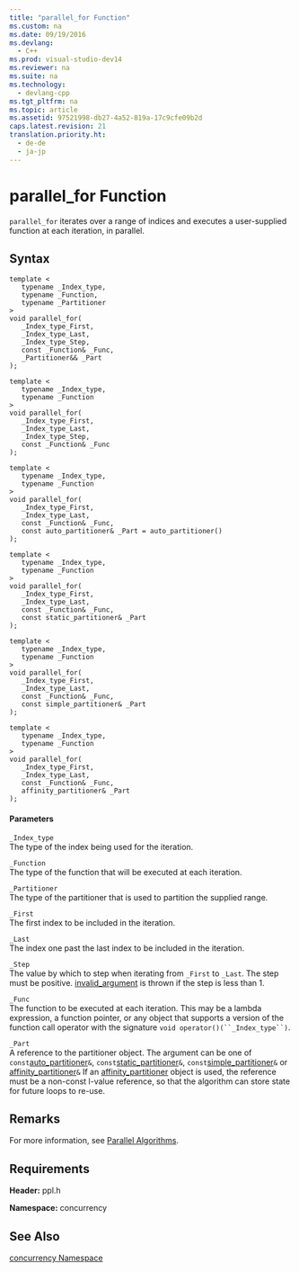 ```yaml
---
title: "parallel_for Function"
ms.custom: na
ms.date: 09/19/2016
ms.devlang: 
  - C++
ms.prod: visual-studio-dev14
ms.reviewer: na
ms.suite: na
ms.technology: 
  - devlang-cpp
ms.tgt_pltfrm: na
ms.topic: article
ms.assetid: 97521998-db27-4a52-819a-17c9cfe09b2d
caps.latest.revision: 21
translation.priority.ht: 
  - de-de
  - ja-jp
---
```

# parallel_for Function
`parallel_for` iterates over a range of indices and executes a user-supplied function at each iteration, in parallel.  
  
## Syntax  
  
```  
template <  
   typename _Index_type,  
   typename _Function,  
   typename _Partitioner  
>  
void parallel_for(  
   _Index_type_First,  
   _Index_type_Last,  
   _Index_type_Step,  
   const _Function& _Func,  
   _Partitioner&& _Part  
);  
  
template <  
   typename _Index_type,  
   typename _Function  
>  
void parallel_for(  
   _Index_type_First,  
   _Index_type_Last,  
   _Index_type_Step,  
   const _Function& _Func  
);  
  
template <  
   typename _Index_type,  
   typename _Function  
>  
void parallel_for(  
   _Index_type_First,  
   _Index_type_Last,  
   const _Function& _Func,  
   const auto_partitioner& _Part = auto_partitioner()  
);  
  
template <  
   typename _Index_type,  
   typename _Function  
>  
void parallel_for(  
   _Index_type_First,  
   _Index_type_Last,  
   const _Function& _Func,  
   const static_partitioner& _Part  
);  
  
template <  
   typename _Index_type,  
   typename _Function  
>  
void parallel_for(  
   _Index_type_First,  
   _Index_type_Last,  
   const _Function& _Func,  
   const simple_partitioner& _Part  
);  
  
template <  
   typename _Index_type,  
   typename _Function  
>  
void parallel_for(  
   _Index_type_First,  
   _Index_type_Last,  
   const _Function& _Func,  
   affinity_partitioner& _Part  
);  
```  
  
#### Parameters  
 `_Index_type`  
 The type of the index being used for the iteration.  
  
 `_Function`  
 The type of the function that will be executed at each iteration.  
  
 `_Partitioner`  
 The type of the partitioner that is used to partition the supplied range.  
  
 `_First`  
 The first index to be included in the iteration.  
  
 `_Last`  
 The index one past the last index to be included in the iteration.  
  
 `_Step`  
 The value by which to step when iterating from `_First` to `_Last`. The step must be positive. [invalid_argument](../vs140/invalid_argument-Class.md) is thrown if the step is less than 1.  
  
 `_Func`  
 The function to be executed at each iteration. This may be a lambda expression, a function pointer, or any object that supports a version of the function call operator with the signature `void operator()(``_Index_type``)`.  
  
 `_Part`  
 A reference to the partitioner object. The argument can be one of `const`[auto_partitioner](../vs140/auto_partitioner-Class.md)`&`, `const`[static_partitioner](../vs140/static_partitioner-Class.md)`&`, `const`[simple_partitioner](../vs140/simple_partitioner-Class.md)`&` or [affinity_partitioner](../vs140/affinity_partitioner-Class.md)`&` If an [affinity_partitioner](../vs140/affinity_partitioner-Class.md) object is used, the reference must be a non-const l-value reference, so that the algorithm can store state for future loops to re-use.  
  
## Remarks  
 For more information, see [Parallel Algorithms](../vs140/Parallel-Algorithms.md).  
  
## Requirements  
 **Header:** ppl.h  
  
 **Namespace:** concurrency  
  
## See Also  
 [concurrency Namespace](../vs140/concurrency-Namespace.md)
